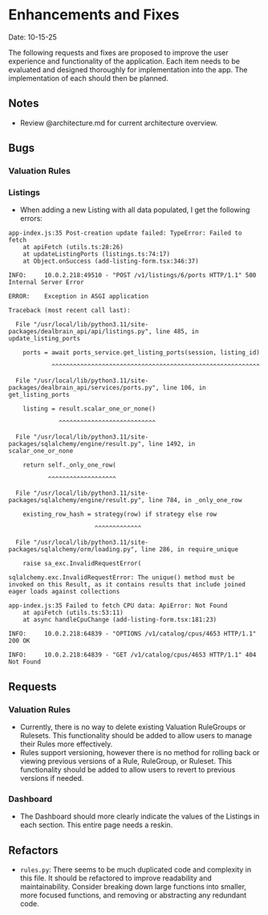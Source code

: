 # Enhancements and Fixes

Date: 10-15-25

The following requests and fixes are proposed to improve the user experience and functionality of the application. Each item needs to be evaluated and designed thoroughly for implementation into the app. The implementation of each should then be planned.

## Notes

- Review @architecture.md for current architecture overview.

## Bugs

### Valuation Rules



### Listings

- When adding a new Listing with all data populated, I get the following errors:

```log
app-index.js:35 Post-creation update failed: TypeError: Failed to fetch
    at apiFetch (utils.ts:28:26)
    at updateListingPorts (listings.ts:74:17)
    at Object.onSuccess (add-listing-form.tsx:346:37)
```

```log
INFO:     10.0.2.218:49510 - "POST /v1/listings/6/ports HTTP/1.1" 500 Internal Server Error

ERROR:    Exception in ASGI application

Traceback (most recent call last):

  File "/usr/local/lib/python3.11/site-packages/dealbrain_api/api/listings.py", line 485, in update_listing_ports

    ports = await ports_service.get_listing_ports(session, listing_id)

            ^^^^^^^^^^^^^^^^^^^^^^^^^^^^^^^^^^^^^^^^^^^^^^^^^^^^^^^^^^

  File "/usr/local/lib/python3.11/site-packages/dealbrain_api/services/ports.py", line 106, in get_listing_ports

    listing = result.scalar_one_or_none()

              ^^^^^^^^^^^^^^^^^^^^^^^^^^^

  File "/usr/local/lib/python3.11/site-packages/sqlalchemy/engine/result.py", line 1492, in scalar_one_or_none

    return self._only_one_row(

           ^^^^^^^^^^^^^^^^^^^

  File "/usr/local/lib/python3.11/site-packages/sqlalchemy/engine/result.py", line 784, in _only_one_row

    existing_row_hash = strategy(row) if strategy else row

                        ^^^^^^^^^^^^^

  File "/usr/local/lib/python3.11/site-packages/sqlalchemy/orm/loading.py", line 286, in require_unique

    raise sa_exc.InvalidRequestError(

sqlalchemy.exc.InvalidRequestError: The unique() method must be invoked on this Result, as it contains results that include joined eager loads against collections
```

```log
app-index.js:35 Failed to fetch CPU data: ApiError: Not Found
    at apiFetch (utils.ts:53:11)
    at async handleCpuChange (add-listing-form.tsx:181:23)
```

```log
INFO:     10.0.2.218:64839 - "OPTIONS /v1/catalog/cpus/4653 HTTP/1.1" 200 OK

INFO:     10.0.2.218:64839 - "GET /v1/catalog/cpus/4653 HTTP/1.1" 404 Not Found
```


## Requests

### Valuation Rules

- Currently, there is no way to delete existing Valuation RuleGroups or Rulesets. This functionality should be added to allow users to manage their Rules more effectively.
- Rules support versioning, however there is no method for rolling back or viewing previous versions of a Rule, RuleGroup, or Ruleset. This functionality should be added to allow users to revert to previous versions if needed.

### Dashboard

- The Dashboard should more clearly indicate the values of the Listings in each section. This entire page needs a reskin.

## Refactors

- `rules.py`: There seems to be much duplicated code and complexity in this file. It should be refactored to improve readability and maintainability. Consider breaking down large functions into smaller, more focused functions, and removing or abstracting any redundant code.
